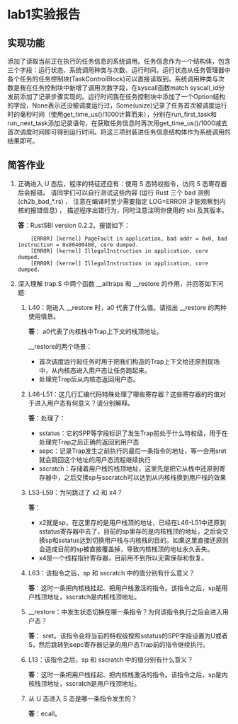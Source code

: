 # lab1实验报告
## 实现功能

添加了读取当前正在执行的任务信息的系统调用。任务信息作为一个结构体，包含三个字段：运行状态、系统调用种类与次数、运行时间。运行状态从任务管理器中各个任务的任务控制块(TaskControlBlock)可以直接读取到。系统调用种类与次数是我在任务控制块中新增了调用次数字段，在syscall函数match syscall_id分发前添加了记录步骤实现的。运行时间我在任务控制块中添加了一个Option<usize>结构的字段，None表示还没被调度运行过，Some(usize)记录了任务首次被调度运行时的毫秒时间（使用get_time_us()/1000计算而来），分别在run_first_task和run_next_task添加记录语句，在获取任务信息时再次用get_time_us()/1000减去首次调度时间即可得到运行时间。将这三项封装进任务信息结构体作为系统调用的结果即可。

## 简答作业
1. 正确进入 U 态后，程序的特征还应有：使用 S 态特权指令，访问 S 态寄存器后会报错。 请同学们可以自行测试这些内容 (运行 Rust 三个 bad 测例 (ch2b_bad_*.rs) ， 注意在编译时至少需要指定 LOG=ERROR 才能观察到内核的报错信息) ， 描述程序出错行为，同时注意注明你使用的 sbi 及其版本。  

    __答__：RustSBI version 0.2.2。报错如下：  
    ```
        [ERROR] [kernel] PageFault in application, bad addr = 0x0, bad instruction = 0x80400408, core dumped.  
        [ERROR] [kernel] IllegalInstruction in application, core dumped.  
        [ERROR] [kernel] IllegalInstruction in application, core dumped.  
    ```


2. 深入理解 trap.S 中两个函数 __alltraps 和 __restore 的作用，并回答如下问题:

    1. L40：刚进入 __restore 时，a0 代表了什么值。请指出 __restore 的两种使用情景。 
 
        __答__： a0代表了内核栈中Trap上下文的栈顶地址。
        
        __restore的两个场景：  
        * 首次调度运行起任务时用于把我们构造的Trap上下文给还原到现场中，从内核态进入用户态让任务跑起来。  
        * 处理完Trap后从内核态返回用户态。  
        
    2. L46-L51：这几行汇编代码特殊处理了哪些寄存器？这些寄存器的的值对于进入用户态有何意义？请分别解释。

         __答__：处理了：  
         * sstatus：它的SPP等字段标识了发生Trap前处于什么特权级，用于在处理完Trap之后正确的返回到用户态  
         * sepc：记录Trap发生之前执行的最后一条指令的地址，等一会用sret就会跳回这个地址的用户态流程继续执行  
         * sscratch：存储着用户栈的栈顶地址，这里先是把它从栈中还原到寄存器中，之后交换sp与sscratch可以达到从内核栈换到用户栈的效果  
    
    3. L53-L59：为何跳过了 x2 和 x4？

        __答__：
          * x2就是sp，在这里存的是用户栈顶的地址，已经在L46-L51中还原到sstatus寄存器中去了，目前的sp里存的是内核栈顶的地址，之后会交换sp和sstatus达到切换用户栈与内核栈的目的。如果这里直接还原则会造成目前的sp被直接覆盖掉，导致内核栈顶的地址永久丢失。
          * x4是一个线程指针寄存器，目前用不到所以无需保存和恢复。  

    4. L63：该指令之后，sp 和 sscratch 中的值分别有什么意义？  
      
        __答__：这时一条把内核栈挂起、把用户栈激活的指令。该指令之后，sp是用户栈顶地址，sscratch是内核栈顶地址。  
      
    5. __restore：中发生状态切换在哪一条指令？为何该指令执行之后会进入用户态？  
    
        __答__： sret。该指令会将当前的特权级按照sstatus的SPP字段设置为U或者S，然后跳转到sepc寄存器记录的用户态Trap前的指令继续执行。  
    
    6. L13：该指令之后，sp 和 sscratch 中的值分别有什么意义？  

        __答__：这时一条把用户栈挂起、把内核栈激活的指令。该指令之后，sp是内核栈顶地址，sscratch是用户栈顶地址。  
      
    7. 从 U 态进入 S 态是哪一条指令发生的？  
    
        __答__：ecall。  
